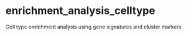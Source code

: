# enrichment_analysis_celltype
Cell type enrichment analysis using gene signatures and cluster markers

